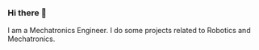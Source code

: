 ### Hi there 👋

I am a Mechatronics Engineer. I do some projects related to Robotics and Mechatronics.

